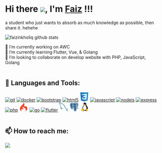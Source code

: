 
# Hi there <img src="https://media.giphy.com/media/hvRJCLFzcasrR4ia7z/giphy.gif" width="25px">, I'm <a href="https://github.com/faizinkholiq">Faiz<a> !!!

a student who just wants to absorb as much knowledge as possible, then share it. hehehe<br/>

![faizinkholiq github stats](https://github-readme-stats.vercel.app/api?username=faizinkholiq&theme=react&show_icons=true)

🔭 I’m currently working on AWC<br/>
🌱 I’m currently learning Flutter, Vue, & Golang<br/>
👯 I’m looking to collaborate on develop website with PHP, JavaScript, Golang
<br/><br/>
## 🔧 Languages and Tools:
[<img src="https://www.vectorlogo.zone/logos/git-scm/git-scm-icon.svg" alt="git" width="30" height="30"/>](https://git-scm.com/) [<img src="https://www.vectorlogo.zone/logos/docker/docker-icon.svg" alt="docker" width="30" height="30"/>](https://docker.org/) [<img src="https://github.com/detain/svg-logos/blob/master/svg/bootstrap-4.svg" alt="bootstrap" width="30" height="30"/>](https://getbootstrap.com) [<img src="https://www.vectorlogo.zone/logos/w3_html5/w3_html5-icon.svg" alt="html5" width="30" height="30"/>](https://www.w3.org/html/) [<img src="https://github.com/devicons/devicon/blob/master/icons/css3/css3-original.svg" alt="css3" width="30" height="30"/>](https://www.w3.org/Style/CSS/) [<img src="https://github.com/detain/svg-logos/blob/master/svg/logo-javascript.svg" alt="javascript" width="30" height="30"/>](https://developer.mozilla.org/id/docs/Web/JavaScript) [<img src="https://www.vectorlogo.zone/logos/nodejs/nodejs-ar21.svg" alt="nodejs" width="30" height="30"/>](https://nodejs.org/en/) [<img src="https://www.vectorlogo.zone/logos/expressjs/expressjs-ar21.svg" alt="express" width="30" height="30"/>](https://expressjs.com) [<img src="https://github.com/detain/svg-logos/blob/master/svg/php-1.svg" alt="php" width="30" height="30"/>](https://www.php.net/) [<img src="https://github.com/devicons/devicon/blob/master/icons/codeigniter/codeigniter-plain.svg" alt="codeigniter" width="30" height="30"/>](http://codeigniter.com/) [<img src="https://www.vectorlogo.zone/logos/golang/golang-ar21.svg" alt="go" width="30" height="30"/>](https://golang.org) [<img src="https://www.vectorlogo.zone/logos/flutterio/flutterio-icon.svg" alt="flutter" width="30" height="30"/>](https://flutter.dev)  [<img src="https://github.com/devicons/devicon/blob/master/icons/mysql/mysql-original.svg" alt="mysql" width="30" height="30"/>](https://dev.mysql.com/) [<img src="https://github.com/devicons/devicon/blob/master/icons/postgresql/postgresql-plain.svg" alt="postgresql" width="30" height="30"/>](https://www.postgresql.org/) [<img src="https://github.com/devicons/devicon/blob/master/icons/linux/linux-original.svg" alt="linux" width="30" height="30"/>](https://linux.org/)
<br/><br/>
## 📫 How to reach me:
[<img src="https://img.shields.io/badge/Telegram-%40faizinkholiq-blue?style=for-the-badge&logo=telegram">](https://t.me/faizinkholiq)

<!-- 💬 Ask me about Web Development -->
<!-- 📫 How to reach me: nasrunfaizinkholiq@gmail.com -->
<!-- 😄 Pronouns: faizin -->
<!-- - 🤔 I’m looking for help with ... -->
<!-- - ⚡ Fun fact: ... -->
